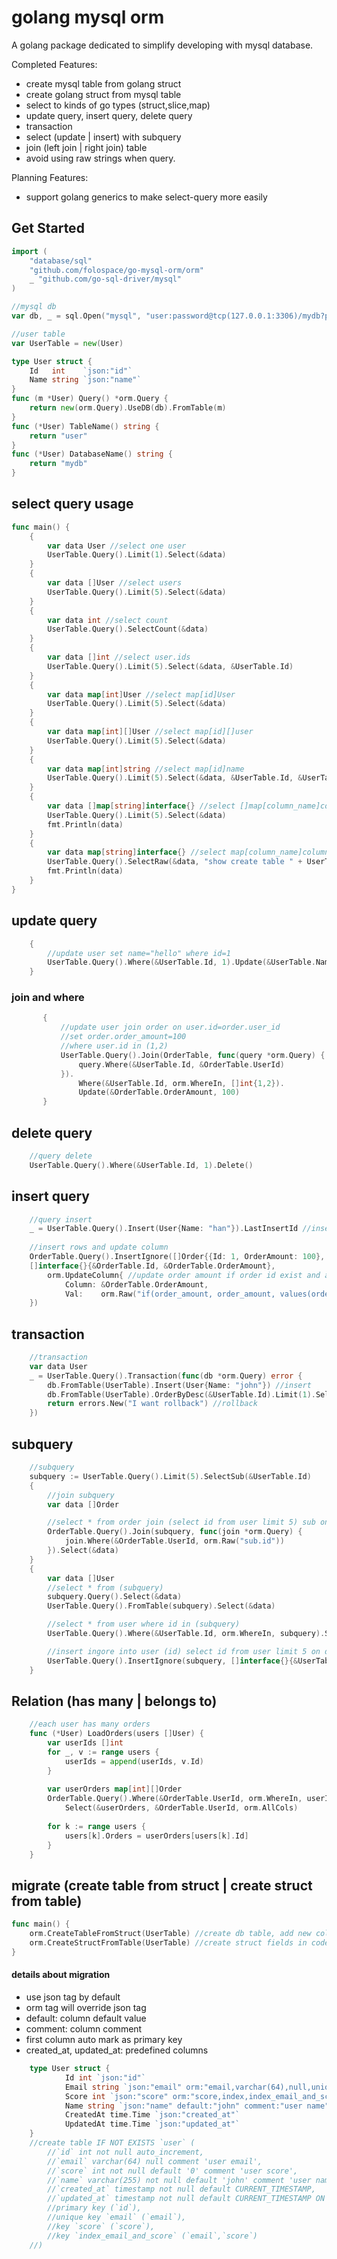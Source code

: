 # golang mysql orm
A golang package dedicated to simplify developing with mysql database. 

Completed Features:
- create mysql table from golang struct
- create golang struct from mysql table
- select to kinds of go types (struct,slice,map)
- update query, insert query, delete query
- transaction  
- select (update | insert) with subquery
- join (left join | right join) table
- avoid using raw strings when query.

Planning Features:
- support golang generics to make select-query more easily

## Get Started
```go
import (
    "database/sql"
    "github.com/folospace/go-mysql-orm/orm"
    _ "github.com/go-sql-driver/mysql"
)

//mysql db
var db, _ = sql.Open("mysql", "user:password@tcp(127.0.0.1:3306)/mydb?parseTime=true&charset=utf8mb4&loc=Asia%2FShanghai")

//user table 
var UserTable = new(User)

type User struct {
    Id   int    `json:"id"`
    Name string `json:"name"`
}
func (m *User) Query() *orm.Query {
    return new(orm.Query).UseDB(db).FromTable(m)
}
func (*User) TableName() string {
    return "user"
}
func (*User) DatabaseName() string {
    return "mydb"
}
```
## select query usage
```go
func main() {
    {
        var data User //select one user
        UserTable.Query().Limit(1).Select(&data)
    }
    {
        var data []User //select users
        UserTable.Query().Limit(5).Select(&data)
    }
    {
        var data int //select count
        UserTable.Query().SelectCount(&data)
    }
    {
        var data []int //select user.ids
        UserTable.Query().Limit(5).Select(&data, &UserTable.Id)
    }
    {
        var data map[int]User //select map[id]User
        UserTable.Query().Limit(5).Select(&data)
    }
    {
        var data map[int][]User //select map[id][]user
        UserTable.Query().Limit(5).Select(&data)
    }
    {
        var data map[int]string //select map[id]name
        UserTable.Query().Limit(5).Select(&data, &UserTable.Id, &UserTable.Name)
    }
    {
        var data []map[string]interface{} //select []map[column_name]column_value
        UserTable.Query().Limit(5).Select(&data)
        fmt.Println(data)
    }
    {
        var data map[string]interface{} //select map[column_name]column_value
        UserTable.Query().SelectRaw(&data, "show create table " + UserTable.TableName())
        fmt.Println(data)
    }
}
```
## update query
```go
    {
        //update user set name="hello" where id=1
        UserTable.Query().Where(&UserTable.Id, 1).Update(&UserTable.Name, "hello")
    }

```

### join and where 
```go
       {
           //update user join order on user.id=order.user_id 
           //set order.order_amount=100
           //where user.id in (1,2)
           UserTable.Query().Join(OrderTable, func(query *orm.Query) {
               query.Where(&UserTable.Id, &OrderTable.UserId)
           }).
               Where(&UserTable.Id, orm.WhereIn, []int{1,2}). 
               Update(&OrderTable.OrderAmount, 100)
       }
```

## delete query
```go
	//query delete
	UserTable.Query().Where(&UserTable.Id, 1).Delete()
```

## insert query
```go
	//query insert
	_ = UserTable.Query().Insert(User{Name: "han"}).LastInsertId //insert one row and get id
	
	//insert rows and update column
	OrderTable.Query().InsertIgnore([]Order{{Id: 1, OrderAmount: 100}, {Id: 2, OrderAmount: 120}}, 
	[]interface{}{&OrderTable.Id, &OrderTable.OrderAmount},
        orm.UpdateColumn{ //update order amount if order id exist and amount is zero
            Column: &OrderTable.OrderAmount,
            Val:    orm.Raw("if(order_amount, order_amount, values(order_amount))"),
	})
```

## transaction
```go
    //transaction
    var data User
    _ = UserTable.Query().Transaction(func(db *orm.Query) error {
        db.FromTable(UserTable).Insert(User{Name: "john"}) //insert
        db.FromTable(UserTable).OrderByDesc(&UserTable.Id).Limit(1).Select(&data) //select
        return errors.New("I want rollback") //rollback
    }) 
```

## subquery
```go
    //subquery
    subquery := UserTable.Query().Limit(5).SelectSub(&UserTable.Id)
    {
        //join subquery
        var data []Order

        //select * from order join (select id from user limit 5) sub on order.user_id=sub.id
        OrderTable.Query().Join(subquery, func(join *orm.Query) {
            join.Where(&OrderTable.UserId, orm.Raw("sub.id"))
        }).Select(&data)
    }
    {
        var data []User
        //select * from (subquery)
        subquery.Query().Select(&data)
        UserTable.Query().FromTable(subquery).Select(&data)

        //select * from user where id in (subquery)
        UserTable.Query().Where(&UserTable.Id, orm.WhereIn, subquery).Select(&data)

        //insert ingore into user (id) select id from user limit 5 on duplicate key update name="change selected users' name"
        UserTable.Query().InsertIgnore(subquery, []interface{}{&UserTable.Id}, orm.UpdateColumn{Column: &UserTable.Name, Val: "change selected users' name"})
    }
```

## Relation (has many | belongs to)
```go
    //each user has many orders
    func (*User) LoadOrders(users []User) {
        var userIds []int
        for _, v := range users {
            userIds = append(userIds, v.Id)
        }
        
        var userOrders map[int][]Order
        OrderTable.Query().Where(&OrderTable.UserId, orm.WhereIn, userIds).
            Select(&userOrders, &OrderTable.UserId, orm.AllCols)
        
        for k := range users {
            users[k].Orders = userOrders[users[k].Id]
        }
    }   
```

## migrate (create table from struct  | create struct from table)
```go
func main() {
    orm.CreateTableFromStruct(UserTable) //create db table, add new columns if table already exist.
    orm.CreateStructFromTable(UserTable) //create struct fields in code
}        
```

#### details about migration 
- use json tag by default
- orm tag will override json tag
- default: column default value
- comment: column comment 
- first column auto mark as primary key
- created_at, updated_at: predefined columns
```go
    type User struct {
            Id int `json:"id"`
            Email string `json:"email" orm:"email,varchar(64),null,unique,index_email_and_score" comment:"user email"`
            Score int `json:"score" orm:"score,index,index_email_and_score" comment:"user score"`
            Name string `json:"name" default:"john" comment:"user name"`
            CreatedAt time.Time `json:"created_at"`
            UpdatedAt time.Time `json:"updated_at"`
    }
    //create table IF NOT EXISTS `user` (
        //`id` int not null auto_increment,
        //`email` varchar(64) null comment 'user email',
        //`score` int not null default '0' comment 'user score',
        //`name` varchar(255) not null default 'john' comment 'user name',
        //`created_at` timestamp not null default CURRENT_TIMESTAMP,
        //`updated_at` timestamp not null default CURRENT_TIMESTAMP ON UPDATE CURRENT_TIMESTAMP,
        //primary key (`id`),
        //unique key `email` (`email`),
        //key `score` (`score`),
        //key `index_email_and_score` (`email`,`score`)
    //) 
```
